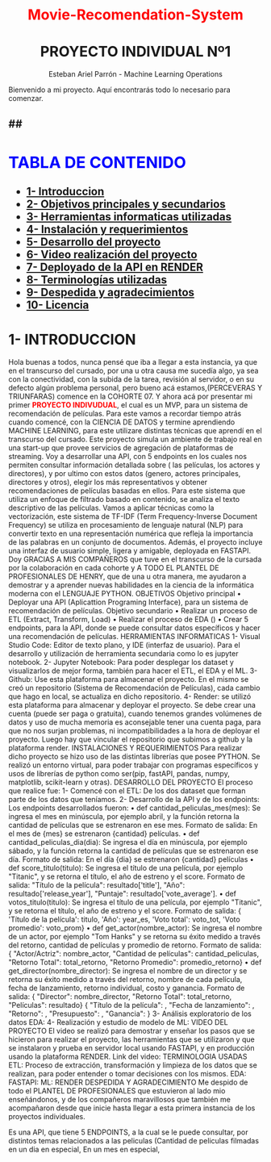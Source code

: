 # <div align="center"><font style="color:red;">Movie-Recomendation-System</font></div>
# <div align="center">PROYECTO INDIVIDUAL Nº1</div>
<div align="center">Esteban Ariel Parrón - Machine Learning Operations </div>

Bienvenido a mi proyecto. Aquí encontrarás todo lo necesario para comenzar.
<h2>
##<div><h2><font color="blue"><strong>TABLA DE CONTENIDO</strong></font></h2></div>

- [1- Introduccion](#INTRODUCCION)
- [2- Objetivos principales y secundarios](#OBJETIVOS)
- [3- Herramientas informaticas utilizadas](#HERRAMIENTAS)
- [4- Instalación y requerimientos ](#Instalación)
- [5- Desarrollo del proyecto](#Desarrollo)
- [6- Video realización del proyecto](#Video)
- [7- Deployado de la API en RENDER](#Deployado)
- [8- Terminologías utilizadas](#Terminologías)
- [9- Despedida y agradecimientos](#Despedida)
- [10- Licencia](#licencia)

# 1-	INTRODUCCION
Hola buenas a todos, nunca pensé que iba a llegar a esta instancia, ya que en el transcurso del cursado, por una u otra causa me sucedía algo, ya sea con la conectividad, con la subida de la tarea, revisión al servidor, o en su defecto algún problema personal, pero bueno acá estamos,(PERCEVERAS Y TRIUNFARAS) comence en la COHORTE 07.
Y ahora acá por presentar mi primer <strong><font color="red">PROYECTO INDIVUDUAL</font></strong>, el cual es un MVP, para un sistema de recomendación de películas.
Para este vamos a recordar tiempo atrás cuando comencé, con la CIENCIA DE DATOS y termine aprendiendo MACHINE LEARNING, para este utilizare distintas técnicas que aprendí en el transcurso del cursado.
Este proyecto simula un ambiente de trabajo real en una start-up que provee servicios de agregación de plataformas de streaming. 
Voy a desarrollar una API, con 5 endpoints en los cuales nos permiten consultar información detallada sobre ( las películas, los actores y directores), y por ultimo con estos datos (genero, actores principales, directores y otros), elegir los más representativos y obtener recomendaciones de películas basadas en ellos. 
Para este sistema que utiliza un enfoque de filtrado basado en contenido, se analiza el texto descriptivo de las películas.
Vamos a aplicar técnicas como la vectorización, este sistema de TF-IDF (Term Frequency-Inverse Document Frequency) se utiliza en procesamiento de lenguaje natural (NLP) para convertir texto en una representación numérica que refleja la importancia de las palabras en un conjunto de documentos. 
Además, el proyecto incluye una interfaz de usuario simple, ligera y amigable, deployada en FASTAPI.
Doy GRACIAS A MIS COMPAÑEROS que tuve en el transcurso de la cursada por la colaboración en cada cohorte y A TODO EL PLANTEL DE PROFESIONALES DE HENRY, que de una u otra manera, me ayudaron a demostrar y a aprender nuevas habilidades en la ciencia de la informática moderna con el LENGUAJE PYTHON.
OBJETIVOS
Objetivo principal
•	Deployar una API (Aplicattion Programing Interface), para un sistema de recomendación de películas.
Objetivo secundario
•	Realizar un proceso de ETL (Extract, Transform, Load)
•	Realizar el proceso de EDA ()
•	Crear 5 endpoints, para la API, donde se puede consultar datos específicos y hacer una recomendación de películas.
HERRAMIENTAS INFORMATICAS
1-	Visual Studio Code: Editor de texto plano, y IDE (interfaz de usuario). Para el desarrollo y utilización de herramienta secundaria como lo es jupyter notebook.
2-	Jupyter Notebook: Para poder desplegar los dataset y visualizarlos de mejor forma, también para hacer el ETL, el EDA y el ML.
3-	Github: Use esta plataforma para almacenar el proyecto. En el mismo se creó un repositorio (Sistema de Recomendación de Películas), cada cambio que hago en local, se actualiza en dicho repositorio. 
4-	Render: se utilizó esta plataforma para almacenar y deployar el proyecto. 
Se debe crear una cuenta (puede ser paga o gratuita), cuando tenemos grandes volúmenes de datos y uso de mucha memoria es aconsejable tener una cuenta paga, para que no nos surjan problemas, ni incompatibilidades a la hora de deployar el proyecto.
Luego hay que vincular el repositorio que subimos a github y la plataforma render. 
INSTALACIONES Y REQUERIMIENTOS
Para realizar dicho proyecto se hizo uso de las distintas librerías que posee PYTHON.
Se realizó un entorno virtual, para poder trabajar con programas específicos y usos de librerías de python como ser(pip, fastAPI, pandas, numpy, matplotlib, scikit-learn y otras).
DESARROLLO DEL PROYECTO
El proceso que realice fue:
1-	Comencé con el ETL: De los dos dataset que forman parte de los datos que teníamos.
2-	Desarrollo de la API y de los endpoints:
Los endpoints desarrollados fueron:
•	def cantidad_peliculas_mes(mes): Se ingresa el mes en minúscula, por ejemplo abril, y la función retorna la cantidad de películas que se estrenaron en ese mes.
Formato de salida: En el mes de {mes} se estrenaron {cantidad} películas.
•	def cantidad_peliculas_dia(dia): Se ingresa el día en minúscula, por ejemplo sábado, y la función retorna la cantidad de películas que se estrenaron ese día.  Formato de salida: En el día {dia} se estrenaron {cantidad} películas
•	def score_titulo(titulo): Se ingresa el título de una película, por ejemplo "Titanic", y se retorna el título, el año de estreno y el score.
  Formato de salida: "Título de la película": resultado['title'], "Año":           resultado['release_year'], "Puntaje": resultado['vote_average'].
•	def votos_titulo(titulo): Se ingresa el título de una película, por ejemplo "Titanic", y se retorna el título, el año de estreno y el score.
  Formato de salida: {
          'Título de la película': titulo, 
          'Año': year_es, 
          'Voto total': voto_tot, 
          'Voto promedio': voto_prom}
•	def get_actor(nombre_actor): Se ingresa el nombre de un actor, por ejemplo "Tom Hanks" y se retorna su éxito medido a través del retorno, cantidad de películas y promedio de retorno.
Formato de salida: {
  "Actor/Actriz": nombre_actor,
  "Cantidad de películas": cantidad_peliculas,
  "Retorno Total": total_retorno,
  "Retorno Promedio": promedio_retorno}
•	def get_director(nombre_director): Se ingresa el nombre de un director y se retorna su éxito medido a través del retorno, nombre de cada película, fecha de lanzamiento, retorno individual, costo y ganancia.
Formato de salida: {
  "Director": nombre_director,
  "Retorno Total": total_retorno,
  "Películas": resultado}
        {
          "Título de la película":   ,
          "Fecha de lanzamiento":    ,
          "Retorno":      ,
          "Presupuesto":   ,
          "Ganancia":    }
3-	Análisis exploratorio de los datos EDA:
4-	Realización y estudio de modelo de ML:
VIDEO DEL PROYECTO
El video se realizó para demostrar y enseñar los pasos que se hicieron para realizar el proyecto, las herramientas que se utilizaron y que se instalaron y prueba en servidor local usando FASTAPI, y en producción usando la plataforma RENDER.
Link del video:
TERMINOLOGIA USADAS
ETL: Proceso de extracción, transformación y limpieza de los datos que se realizan, para poder entender o tomar decisiones con los mismos.
EDA:
FASTAPI:
ML:
RENDER
DESPEDIDA Y AGRADECIMIENTO
Me despido de todo el PLANTEL DE PROFESIONALES que estuvieron al lado mio enseñándonos, y de los compañeros maravillosos que también me acompañaron desde que inicie hasta llegar a esta primera instancia de los proyectos individuales.



Es una API, que tiene 5 ENDPOINTS, a la cual se le puede consultar, por distintos temas relacionados a las peliculas (Cantidad de peliculas filmadas en un dia en especial, En un mes en especial, 

</font></div>



 
